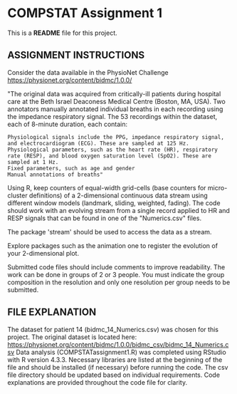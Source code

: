 # COMPSTAT Assignment 1 #

This is a **README** file for this project.

## ASSIGNMENT INSTRUCTIONS ##
Consider the data available in the PhysioNet Challenge https://physionet.org/content/bidmc/1.0.0/

"The original data was acquired from critically-ill patients during hospital care at the Beth Israel Deaconess Medical Centre (Boston, MA, USA). Two annotators manually annotated individual breaths in each recording using the impedance respiratory signal. The 53 recordings within the dataset, each of 8-minute duration, each contain:

    Physiological signals include the PPG, impedance respiratory signal, and electrocardiogram (ECG). These are sampled at 125 Hz.
    Physiological parameters, such as the heart rate (HR), respiratory rate (RESP), and blood oxygen saturation level (SpO2). These are sampled at 1 Hz.
    Fixed parameters, such as age and gender
    Manual annotations of breaths"

Using R, keep counters of equal-width grid-cells (base counters for micro-cluster definitions) of a 2-dimensional continuous data stream using different window models (landmark, sliding, weighted, fading).
The code should work with an evolving stream from a single record applied to HR and RESP signals that can be found in one of the "Numerics.csv" files.

The package 'stream' should be used to access the data as a stream.

Explore packages such as the animation one to register the evolution of your 2-dimensional plot.

Submitted code files should include comments to improve readability. The work can be done in groups of 2 or 3 people. You must indicate the group composition in the resolution and only one resolution per group needs to be submitted.

## FILE EXPLANATION ##
The dataset for patient 14 (bidmc_14_Numerics.csv) was chosen for this project. The original dataset is located here: https://physionet.org/content/bidmc/1.0.0/bidmc_csv/bidmc_14_Numerics.csv
Data analysis (COMPSTATassignment1.R) was completed using RStudio with R version 4.3.3. Necessary libraries are listed at the beginning of the file and should be installed (if necessary) before running the code. The csv file directory should be updated based on individual requirements. Code explanations are provided throughout the code file for clarity.
